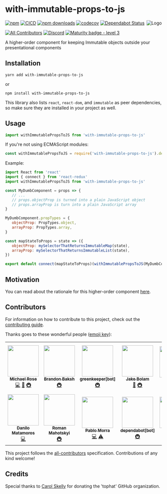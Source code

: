 # with-immutable-props-to-js

<span><img align="right" src="./website/static/img/ml.png" alt="Logo"></span>

[![npm](https://img.shields.io/npm/v/with-immutable-props-to-js.svg)](https://www.npmjs.com/package/with-immutable-props-to-js)
[![CICD](https://github.com/tophat/with-immutable-props-to-js/actions/workflows/main.yml/badge.svg)](https://github.com/tophat/with-immutable-props-to-js/actions/workflows/main.yml)
[![npm downloads](https://img.shields.io/npm/dm/with-immutable-props-to-js.svg)](https://npm-stat.com/charts.html?package=with-immutable-props-to-js)
[![codecov](https://codecov.io/gh/tophat/with-immutable-props-to-js/branch/master/graph/badge.svg)](https://codecov.io/gh/tophat/with-immutable-props-to-js)
[![Dependabot Status](https://api.dependabot.com/badges/status?host=github&repo=tophat/with-immutable-props-to-js)](https://dependabot.com)

[![All Contributors](https://img.shields.io/badge/all_contributors-13-orange.svg?style=flat)](#contributors)
[![Discord](https://img.shields.io/discord/809577721751142410)](https://discord.gg/YhK3GFcZrk)
[![Maturity badge - level 3](https://img.shields.io/badge/Maturity-Level%203%20--%20Stable-green.svg)](https://github.com/tophat/getting-started/blob/master/scorecard.md)

A higher-order component for keeping Immutable objects outside your presentational components

## Installation

```
yarn add with-immutable-props-to-js
```

or

```
npm install with-immutable-props-to-js
```

This library also lists `react`, `react-dom`, and `immutable` as peer dependencies, so make sure they are installed in your project as well.

## Usage

```javascript
import withImmutablePropsToJS from 'with-immutable-props-to-js'
```

If you're not using ECMAScript modules:

```javascript
const withImmutablePropsToJS = require('with-immutable-props-to-js').default
```

Example:

```javascript
import React from 'react'
import { connect } from 'react-redux'
import withImmutablePropsToJS from 'with-immutable-props-to-js'

const MyDumbComponent = props => {
   // ...
   // props.objectProp is turned into a plain JavaScript object
   // props.arrayProp is turn into a plain JavaScript array
}

MyDumbComponent.propTypes = {
   objectProp: PropTypes.object,
   arrayProp: PropTypes.array,
}

const mapStateToProps = state => ({
   objectProp: mySelectorThatReturnsImmutableMap(state),
   arrayProp: mySelectorThatReturnsImmutableList(state),
})

export default connect(mapStateToProps)(withImmutablePropsToJS(MyDumbComponent))
```

## Motivation

You can read about the rationale for this higher-order component [here](https://tophat.github.io/with-immutable-props-to-js/docs/motivation).

## Contributors

For information on how to contribute to this project, check out the [contributing guide](./CONTRIBUTING.md).

Thanks goes to these wonderful people ([emoji key](https://github.com/kentcdodds/all-contributors#emoji-key)):

<!-- ALL-CONTRIBUTORS-LIST:START - Do not remove or modify this section -->
<!-- prettier-ignore-start -->
<!-- markdownlint-disable -->
<table>
  <tr>
    <td align="center"><a href="http://msrose.github.io"><img src="https://avatars3.githubusercontent.com/u/3495264?v=4" width="100px;" alt=""/><br /><sub><b>Michael Rose</b></sub></a><br /><a href="https://github.com/tophat/with-immutable-props-to-js/commits?author=msrose" title="Code">💻</a> <a href="https://github.com/tophat/with-immutable-props-to-js/commits?author=msrose" title="Documentation">📖</a> <a href="#infra-msrose" title="Infrastructure (Hosting, Build-Tools, etc)">🚇</a></td>
    <td align="center"><a href="https://www.linkedin.com/in/brandonbaksh/"><img src="https://avatars1.githubusercontent.com/u/39271619?v=4" width="100px;" alt=""/><br /><sub><b>Brandon Baksh</b></sub></a><br /><a href="#infra-brandonbaksh" title="Infrastructure (Hosting, Build-Tools, etc)">🚇</a></td>
    <td align="center"><a href="https://github.com/apps/greenkeeper"><img src="https://avatars3.githubusercontent.com/in/505?v=4" width="100px;" alt=""/><br /><sub><b>greenkeeper[bot]</b></sub></a><br /><a href="#infra-greenkeeper[bot]" title="Infrastructure (Hosting, Build-Tools, etc)">🚇</a></td>
    <td align="center"><a href="https://jakebolam.com"><img src="https://avatars2.githubusercontent.com/u/3534236?v=4" width="100px;" alt=""/><br /><sub><b>Jake Bolam</b></sub></a><br /><a href="https://github.com/tophat/with-immutable-props-to-js/commits?author=jakebolam" title="Documentation">📖</a> <a href="#infra-jakebolam" title="Infrastructure (Hosting, Build-Tools, etc)">🚇</a></td>
    <td align="center"><a href="http://www.sanchitgera.ca"><img src="https://avatars0.githubusercontent.com/u/8632167?v=4" width="100px;" alt=""/><br /><sub><b>Sanchit Gera</b></sub></a><br /><a href="https://github.com/tophat/with-immutable-props-to-js/commits?author=sanchitgera" title="Documentation">📖</a></td>
    <td align="center"><a href="https://breezio.com"><img src="https://avatars1.githubusercontent.com/u/445636?v=4" width="100px;" alt=""/><br /><sub><b>Siavash Mahmoudian</b></sub></a><br /><a href="#infra-syavash" title="Infrastructure (Hosting, Build-Tools, etc)">🚇</a></td>
    <td align="center"><a href="http://www.monicamoore.ca"><img src="https://avatars1.githubusercontent.com/u/8105535?v=4" width="100px;" alt=""/><br /><sub><b>monicamm95</b></sub></a><br /><a href="#design-monicamm95" title="Design">🎨</a></td>
  </tr>
  <tr>
    <td align="center"><a href="https://github.com/danilomatamoros"><img src="https://avatars0.githubusercontent.com/u/6589617?v=4" width="100px;" alt=""/><br /><sub><b>Danilo Matamoros</b></sub></a><br /><a href="https://github.com/tophat/with-immutable-props-to-js/commits?author=danilomatamoros" title="Code">💻</a></td>
    <td align="center"><a href="https://github.com/enheit"><img src="https://avatars1.githubusercontent.com/u/8645216?v=4" width="100px;" alt=""/><br /><sub><b>Roman Mahotskyi</b></sub></a><br /><a href="#infra-enheit" title="Infrastructure (Hosting, Build-Tools, etc)">🚇</a></td>
    <td align="center"><a href="http://twitter.com/pfmmfp"><img src="https://avatars3.githubusercontent.com/u/2229060?v=4" width="100px;" alt=""/><br /><sub><b>Pablo Morra</b></sub></a><br /><a href="https://github.com/tophat/with-immutable-props-to-js/commits?author=pfmmfp" title="Code">💻</a> <a href="https://github.com/tophat/with-immutable-props-to-js/commits?author=pfmmfp" title="Tests">⚠️</a></td>
    <td align="center"><a href="https://github.com/apps/dependabot"><img src="https://avatars0.githubusercontent.com/in/29110?v=4" width="100px;" alt=""/><br /><sub><b>dependabot[bot]</b></sub></a><br /><a href="#infra-dependabot[bot]" title="Infrastructure (Hosting, Build-Tools, etc)">🚇</a></td>
    <td align="center"><a href="https://github.com/maarteti"><img src="https://avatars2.githubusercontent.com/u/1140243?v=4" width="100px;" alt=""/><br /><sub><b>jinwoo choi</b></sub></a><br /><a href="https://github.com/tophat/with-immutable-props-to-js/commits?author=maarteti" title="Code">💻</a></td>
    <td align="center"><a href="https://mcataford.github.io"><img src="https://avatars2.githubusercontent.com/u/6210361?v=4" width="100px;" alt=""/><br /><sub><b>Marc Cataford</b></sub></a><br /><a href="https://github.com/tophat/with-immutable-props-to-js/commits?author=mcataford" title="Documentation">📖</a></td>
    <td align="center"><a href="https://github.com/mh91chentophat"><img src="https://avatars3.githubusercontent.com/u/22596458?v=4" width="100px;" alt=""/><br /><sub><b>Michael Chen</b></sub></a><br /><a href="https://github.com/tophat/with-immutable-props-to-js/commits?author=mh91chentophat" title="Code">💻</a></td>
  </tr>
</table>

<!-- markdownlint-enable -->
<!-- prettier-ignore-end -->
<!-- ALL-CONTRIBUTORS-LIST:END -->

This project follows the [all-contributors](https://github.com/kentcdodds/all-contributors) specification. Contributions of any kind welcome!

## Credits

Special thanks to [Carol Skelly](https://github.com/iatek) for donating the 'tophat' GitHub organization.
